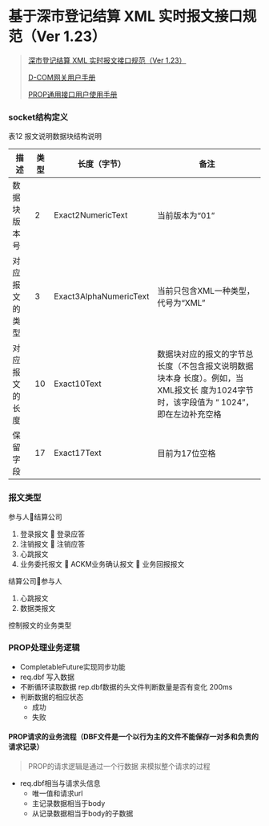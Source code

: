 # 基于深市登记结算 XML 实时报文接口规范（Ver 1.23）

> [深市登记结算 XML 实时报文接口规范（Ver 1.23）](http://www.chinaclear.cn/zdjs/jszsc/202405/f25a16ec032b460d927cfe6628c15460/files/%E6%B7%B1%E5%B8%82%E7%99%BB%E8%AE%B0%E7%BB%93%E7%AE%97XML%E5%AE%9E%E6%97%B6%E6%8A%A5%E6%96%87%E6%8E%A5%E5%8F%A3%E8%A7%84%E8%8C%83%EF%BC%88Ver%201.23%EF%BC%89.pdf)
> 
> [D-COM网关用户手册](http://www.chinaclear.cn/zdjs/cszsc/201704/d79759b58ec146c88ed8e6f5d2a106cc/files/20170426091552503.pdf)
> 
> [PROP通用接口用户使用手册](http://www.chinaclear.cn/zdjs/cshsc/202008/0cd8f32c88c6403eac995d8b78876f36/files/20200804142514409.pdf)
### socket结构定义
表12 报文说明数据块结构说明

| 描述           | 类型      | 长度（字节）         | 备注           |
| -------------- | --------- | -------------- |----------------------------------------------------------------------------------|
|数据块版本号 |2|Exact2NumericText| 当前版本为“01”                                                                        |
|对应报文的类型|3|Exact3AlphaNumericText| 当前只包含XML一种类型，代号为“XML”                                                            |
|对应报文的长度|10|Exact10Text| 数据块对应的报文的字节总长度（不包含报文说明数据块本身 长度）。例如，当XML报文长 度为1024字节时，该字段值为 “      1024”，即在左边补充空格 |
|保留字段 |17 |Exact17Text | 目前为17位空格                                                                         |


### 报文类型
参与人结算公司
1. 登录报文  登录应答
2. 注销报文  注销应答
3. 心跳报文
4. 业务委托报文  ACKM业务确认报文  业务回报报文

结算公司参与人
1. 心跳报文
2. 数据类报文

 
控制报文的业务类型



### PROP处理业务逻辑
- CompletableFuture实现同步功能
- req.dbf 写入数据
- 不断循环读取数据 rep.dbf数据的头文件判断数量是否有变化 200ms
- 判断数据的相应状态 
  - 成功 
  - 失败

#### PROP请求的业务流程（DBF文件是一个以行为主的文件不能保存一对多和负责的请求记录）
> PROP的请求逻辑是通过一个行数据 来模拟整个请求的过程
- req.dbf相当与请求头信息
  - 唯一值和请求url
  - 主记录数据相当于body
  - 从记录数据相当于body的子数据